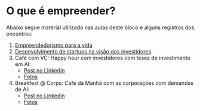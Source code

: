 # O que é empreender? 

Abaixo segue material utilizado nas aulas deste bloco e alguns registros dos encontros:  

1. [Empreendedorismo para a vida](./aula_01_empreendedorismo_vida.pdf)
1. [Desenvolvimento de startups na visão dos investidores](./aula_03_desenv_startups_visao_investidores.pdf)
1. Café com VC: Happy hour com investidores com teses de investimento em AI:
    * [Post no Linkedin](https://www.linkedin.com/posts/marcelonakagawa_uma-das-caracter%C3%ADsticas-mais-legais-do-insper-activity-7165774446463537152-sHs_?utm_source=share&utm_medium=member_desktop)
    * [Fotos](https://photos.app.goo.gl/tBknGA7GLmGfz8V49)
1. Breakfest @ Corps: Café da Manhã com as corporações com demandas de AI:
    * [Post no Linkedin](https://www.linkedin.com/posts/marcelonakagawa_parece-oportunismo-mas-a-disciplina-de-ai-activity-7168309352188129281-W-dZ?utm_source=share&utm_medium=member_desktop)
    * [Fotos](https://photos.app.goo.gl/tBknGA7GLmGfz8V49)



